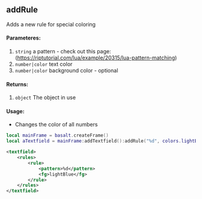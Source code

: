 ## addRule
Adds a new rule for special coloring

#### Parameteres:
1. `string` a pattern - check out this page: (https://riptutorial.com/lua/example/20315/lua-pattern-matching)
2. `number|color` text color
3. `number|color` background color - optional

#### Returns:
1. `object` The object in use

#### Usage:
* Changes the color of all numbers
```lua
local mainFrame = basalt.createFrame()
local aTextfield = mainFrame:addTextfield():addRule("%d", colors.lightBlue)
```
```xml
<textfield>
    <rules>
        <rule>
            <pattern>%d</pattern>
            <fg>lightBlue</fg>
        </rule>
    </rules>
</textfield>
```